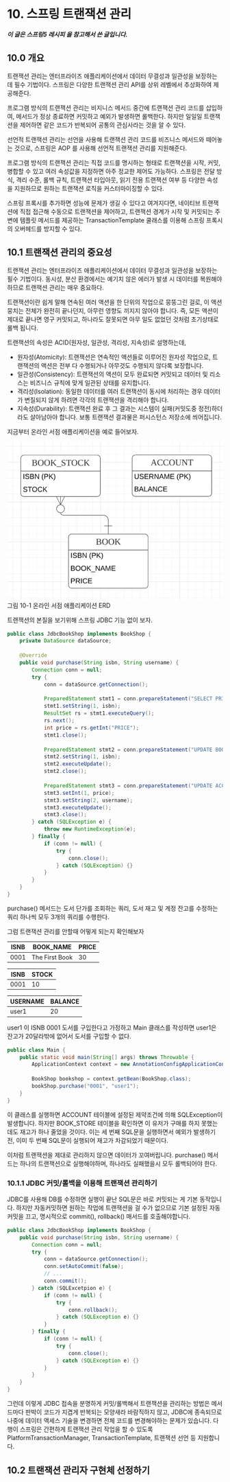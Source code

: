 # 10. 스프링 트랜잭션 관리

***이 글은 스프링5 레시피 을 참고해서 쓴 글입니다.***

## 10.0 개요

트랜잭션 관리는 엔터프라이즈 애플리케이션에서 데이터 무결성과 일관성을 보장하는 데 필수 기법이다. 스프링은 다양한 트랜잭션 관리 API를 상위 레벨에서 추상화하여 제공해준다.

프로그램 방식의 트랜잭션 관리는 비지니스 메서드 중간에 트랜잭션 관리 코드를 삽입하여, 메서드가 정상 종료하면 커밋하고 예외가 발생하면 롤백한다. 하지만 일일일 트랜잭션을 제어하면 같은 코드가 반복되어 공통의 관심사라는 것을 알 수 있다.

선언적 트랜잭션 관리는 선언을 사용해 트랜잭션 관리 코드를 비즈니스 메서드와 떼어놓는 것으로, 스프링은 AOP 를 사용해 선언적 트랜잭션 관리를 지원해준다.

프로그램 방식의 트랜잭션 관리는 직접 코드를 명시하는 형태로 트랜잭션을 시작, 커밋, 병합할 수 있고 여러 속성값을 지정하면 아주 정교한 제어도 가능하다. 스프링은 전달 방식, 격리 수준, 롤백 규칙, 트랜잭션 타입아웃, 읽기 전용 트랜잭션 여부 등 다양한 속성을 지원하므로 원하는 트랜잭션 로직을 커스터마이징할 수 있다.

스프링 프록시를 추가하면 성능에 문제가 생길 수 있다고 여겨지다면, 네이티브 트랜잭션에 직접 접근해 수동으로 트랜잭션을 제어하고, 트랜잭션 경계가 시작 및 커밋되는 주변에 템플릿 메서드를 제공하는  TransactionTemplate 쿨래스를 이용해 스프링 프록시의 오버헤드를 방지할 수 있다.

## 10.1 트랜잭션 관리의 중요성

트랜잭션 관리는 엔터프라이즈 애플리케이션에서 데이터 무결성과 일관성을 보장하는 필수 기법이다. 동시성, 분산 환경에서는 예기치 않은 에러가 발생 시 데이터를 복원해야하므로 트랜잭션 관리는 매우 중요하다.

트랜잭션이란 쉽게 말해 연속된 여러 액션을 한 단위의 작업으로 뭉뚱그린 걸로, 이 액션 뭉치는 전체가 완전히 끝나던지, 아무런 영향도 끼지지 않아야 합니다. 즉, 모든 액션이 제대로 끝나면 영구 커밋되고, 하나라도 잘못되면 아무 일도 없었던 것처럼 초기상태로 롤백 됩니다.

트랜잭션의 속성은 ACID(원자성, 일관성, 격리성, 지속성)로 설명하는데,

* 원자성(Atomicity): 트랜잭션은 연속적인 액션들로 이루어진 원자성 작업으로, 트랜잭션의 액션은 전부 다 수행되거나 아무것도 수행되지 않다록 보장합니다.
* 일관성(Consistency): 트랜잭션의 액션이 모두 완료되면 커밋되고 데이터 및 리소스는 비즈니스 규칙에 맞게 일관된 상태를 유지합니다.
* 격리성(Isolation): 동일한 데이터를 여러 트랜잭션이 동시에 처리하는 경우 데이터가 변질되지 않게 하려면 각각의 트랜잭션을 격리해야 합니다.
* 지속성(Durability): 트랜잭션 완료 후 그 결과는 시스템이 실패(커밋도중 정전)하더라도 살아남아야 합니다. 보통 트랜잭션 결과물은 퍼시스턴스 저장소에 씌어집니다.

지금부터 온라인 서점 애플리케이션을 예로 들어보자.

![10.1](../../img/Spring/Transaction/10-1.png) 그림 10-1 온라인 서점 애플리케이션 ERD

트랜잭션의 본질을 보기위해 스프링 JDBC 기능 없이 보자.

```java
public class JdbcBookShop implements BookShop {
    private DataSource dataSource;

    @Override
    public void purchase(String isbn, String username) {
        Connection conn = null;
        try {
            conn = dataSource.getConnection();

            PreparedStatement stmt1 = conn.prepareStatement("SELECT PRICE FROM BOOK WHERE ISBN + ?");
            stmt1.setString(1, isbn);
            ResultSet rs = stmt1.executeQuery();
            rs.next();
            int price = rs.getInt("PRICE");
            stmt1.close();

            PreparedStatement stmt2 = conn.prepareStatement("UPDATE BOOK_STOCK SET STOCK + STOCK - 1" + "WHERE ISBN = ?");
            stmt2.setString(1, isbn);
            stmt2.executeUpdate();
            stmt2.close();

            PreparedStatement stmt3 = conn.prepareStatement("UPDATE ACCOUNT SET BALANCE + BALANCE - ?" + "WHERE USERNAME = ?");
            stmt3.setInt(1, price);
            stmt3.setString(2, username);
            stmt3.executeUpdate();
            stmt3.close();
        } catch (SQLException e) {
            throw new RuntimeException(e);
        } finally {
            if (conn != null) {
                try {
                    conn.close();
                } catch (SQLException) {}
            }
        }
    }
}
```

purchase() 메서드는 도서 단가를 조회하는 쿼리, 도서 재고 및 계정 잔고를 수정하는 쿼리 하나씩 모두 3개의 쿼리를 수행한다.

그럼 트랜잭션 관리를 안할때 어떻게 되는지 확인해보자

|ISNB|BOOK_NAME|PRICE|
|---|---|---|
|0001|The First Book|30|

|ISNB|STOCK|
|---|---|
|0001|10|

|USERNAME|BALANCE|
|---|---|
|user1|20|

user1 이 ISNB 0001 도서를 구입한다고 가정하고 Main 클래스를 작성하면 user1은 잔고가 20달라밖에 없어서 도서를 구입할 수 없다.

```java
public class Main {
    public static void main(String[] args) throws Throwable {
        ApplicationContext context = new AnnotationConfigApplicationContext(BookstoreConfiguration.class);

        BookShop bookshop = context.getBean(BookShop.class);
        bookShop.purchase("0001", "user1");
    }
}
```

이 클래스를 실행하면 ACCOUNT 테이블에 설정된 제약조건에 의해 SQLException이 발생합니다. 하지만 BOOK_STORE 테이블을 확인하면 이 유저가 구매를 하지 못했는데도 재고가 하나 줄었을 것이다. 이는 세 번째 SQL문을 실행하면서 예외가 발생하기 전, 이미 두 번째 SQL문이 실행되어 재고가 차감되었기 때문이다.

이처럼 트랜잭션을 제대로 관리하지 않으면 데이터가 꼬여버립니다. purchase() 메서드는 하나의 트랜잭션으로 실행해야하며, 하나라도 실패했을시 모두 롤백되어야 한다.

### 10.1.1 JDBC 커밋/롤백을 이용해 트랜잭션 관리하기

JDBC를 사용해 DB를 수정하면 실행이 끝난 SQL문은 바로 커밋되는 게 기본 동작입니다. 하지만 자동커밋하면 원하는 작업에 트랜잭션을 걸 수가 없으므로 기본 설정된 자동커밋을 끄고, 명시적으로 commit(), rollback() 매서드를 호출해야합니다.

```java
public class JdbcBookShop implements BookShop {
    public void purchase(String isbn, String username) {
        Connection conn = null;
        try {
            conn = dataSource.getConnection();
            conn.setAutoCommit(false);
            // ...
            conn.commit();
        } catch (SQLExcetpion e) {
            if (conn != null) {
                try {
                    conn.rollback();
                } catch (SQLException e) {}
            }
        } finally {
            if (conn != null) {
                try {
                    conn.close();
                } catch (SQLException e) {}
            }
        }
    }
}
```

그런데 이렇게 JDBC 접속을 분명하게 커밋/롤백해서 트랜잭션을 관리하는 방법은 메서드마다 판박이 코드가 지겹게 반복되는 모양새라 바람직하지 않고, JDBC에 종속되므로 나중에 데이터 액세스 기술을 변경하면 전체 코드를 변경해야하는 문제가 있습니다. 다행이 스프링은 간편하게 트랜잭션 관리 작업을 할 수 있도록 PlatformTransactionManager, TransactionTemplate, 트랜잭션 선언 등 지원합니다.

## 10.2 트랜잭션 관리자 구현체 선정하기
